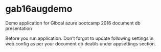 # gab16augdemo
Demo application for Glboal azure bootcamp 2016 document db presentation

Before you run application. Don't forgot to update following settings in web.config as per your document db deatils under appsettings section.

<pre>
<code>
 <add key="endpoint" value="Your endpoint here" />
 <add key="authKey" value="Your authentication key here" />
 <add key="database" value="EmployeeDb" />
 <add key="collection" value="EmployeesCollectionsDb" />
 </code>
</pre>
